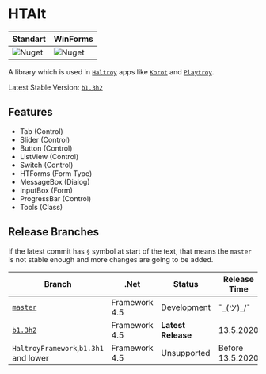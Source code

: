 # HTAlt
|Standart|WinForms|
|--|--|
|![Nuget](https://img.shields.io/nuget/dt/HTAlt.Standart?label=Nuget&style=for-the-badge)|![Nuget](https://img.shields.io/nuget/dt/HTAlt.WinForms?label=Nuget&style=for-the-badge)|

A library which is used in [`Haltroy`](http://haltroy.com) apps like [`Korot`](https://github.com/haltroy/korot) and [`Playtroy`](https://github.com/haltroy/Playtroy).

Latest Stable Version: [`b1.3h2`](https://github.com/Haltroy/HTAlt/releases/tag/b1.3h2)

## Features
 - Tab (Control)
 - Slider (Control)
 - Button (Control)
 - ListView (Control)
 - Switch (Control)
 - HTForms (Form Type)
 - MessageBox (Dialog)
 - InputBox (Form)
 - ProgressBar (Control)
 - Tools (Class)

 ## Release Branches

 If the latest commit has `§` symbol at start of the text, that means the `master` is not stable enough and more changes are going to be added.

| Branch                                                               | .Net | Status | Release Time |
|----------------------------------------------------------------------|------|----------|-------------------|
| [`master`](https://github.com/haltroy/htalt)              | Framework 4.5 | Development | ¯\_(ツ)_/¯ |
| [`b1.3h2`](https://github.com/haltroy/htalt/tree/b1.3h2) | Framework 4.5 | **Latest Release** | 13.5.2020 |
| `HaltroyFramework`,`b1.3h1` and lower | Framework 4.5 | Unsupported | Before 13.5.2020 |
